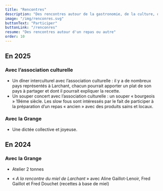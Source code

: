 ```yaml
---
title: "Rencontres"
description: "Des rencontres autour de la gastronomie, de la culture, de l’artisanat local"
image: "/img/renconres.svg"
buttonText: "Participer"
buttonLink: "/renconres"
resume: "Des rencontres autour d'un repas ou autre"
order: 10
---
```


## En 2025
### Avec l’association culturelle 
- Un dîner interculturel avec l’association culturelle : il y a de nombreux pays représentés à Larchant, chacun pourrait apporter un plat de son pays à partager et dont il pourrait expliquer la recette.
- Un souper concert avec l’association culturelle : un souper « bourgeois » 19éme siècle. Les slow fous sont intéressés par le fait de participer à la préparation d’un repas « ancien » avec des produits sains et locaux.

### Avec la Grange
- Une dictée collective et joyeuse.

## En 2024

### Avec la Grange
- Atelier 2 tonnes

- « *A la rencontre du miel de Larchant* » avec Aline Gaillot-Lenoir, Fred Gaillot et Fred Douchet (recettes à base de miel)
